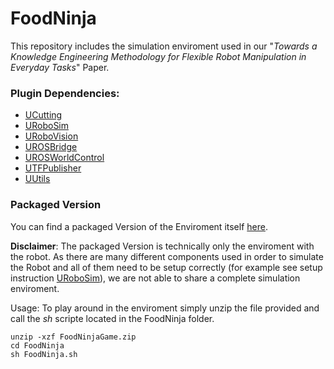 # FoodNinja
This repository includes the simulation enviroment used in our "*Towards a Knowledge Engineering Methodology for Flexible Robot Manipulation in Everyday Tasks*" Paper.

### Plugin Dependencies:
 - [UCutting](https://github.com/code-iai/UCutting)
 - [URoboSim](https://github.com/urobosim/URoboSim/tree/1255d628a4a58c84d3903d4b31c9943c38676923)
 - [URoboVision](https://github.com/robcog-iai/URoboVision)
 - [UROSBridge](https://github.com/robcog-iai/UROSBridge)
 - [UROSWorldControl](https://github.com/robcog-iai/UROSWorldControl)
 - [UTFPublisher](https://github.com/robcog-iai/UTFPublisher)
 - [UUtils](https://github.com/robcog-iai/UUtils)


### Packaged Version
You can find a packaged Version of the Enviroment itself [here](https://seafile.zfn.uni-bremen.de/f/6b61c46c471d45b1b822/).

**Disclaimer**:
The packaged Version is technically only the enviroment with the robot. As there are many different components used in order to simulate the Robot and all of them need to be setup correctly (for example see setup instruction [URoboSim](https://github.com/urobosim/URoboSim/tree/1255d628a4a58c84d3903d4b31c9943c38676923)), we are not able to share a complete simulation enviroment. 

Usage:
To play around in the enviroment simply unzip the file provided and call the *sh* scripte located in the FoodNinja folder. 
```bash=
unzip -xzf FoodNinjaGame.zip
cd FoodNinja
sh FoodNinja.sh
```
